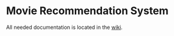 # Movie Recommendation System

All needed documentation is located in the [wiki](https://github.com/itrajanovska/movie-recommendation-system/wiki).